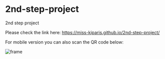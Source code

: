 # 2nd-step-project
2nd step project

Please check the link here: https://miss-kiparis.github.io/2nd-step-project/


For mobile version you can also scan the QR code below:




![frame](https://user-images.githubusercontent.com/98182976/179948557-b791c33e-b461-4faf-bdf8-da93676ab38f.png)
